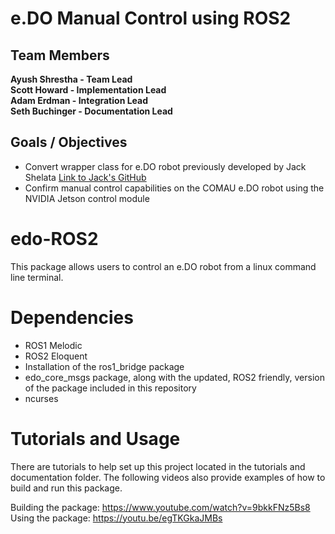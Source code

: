 # e.DO Manual Control using ROS2

## Team Members
**Ayush Shrestha - Team Lead**  
**Scott Howard - Implementation Lead**  
**Adam Erdman - Integration Lead**  
**Seth Buchinger - Documentation Lead**  

## Goals / Objectives
* Convert wrapper class for e.DO robot previously developed by Jack Shelata
[Link to Jack's GitHub](https://github.com/jshelata/eDO_manual_ctrl)
* Confirm manual control capabilities on the COMAU e.DO robot using the NVIDIA Jetson control module

# edo-ROS2

This package allows users to control an e.DO robot from a linux command line terminal. 


# Dependencies

- ROS1 Melodic
- ROS2 Eloquent
- Installation of the ros1_bridge package
- edo_core_msgs package, along with the updated, ROS2 friendly, version of the package included in this repository
- ncurses

# Tutorials and Usage

There are tutorials to help set up this project located in the tutorials and documentation folder.
The following videos also provide examples of how to build and run this package.

Building the package: https://www.youtube.com/watch?v=9bkkFNz5Bs8
Using the package: https://youtu.be/egTKGkaJMBs
